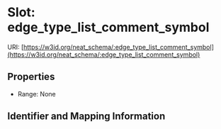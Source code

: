 # Slot: edge_type_list_comment_symbol

URI: [https://w3id.org/neat_schema/:edge_type_list_comment_symbol](https://w3id.org/neat_schema/:edge_type_list_comment_symbol)



<!-- no inheritance hierarchy -->


## Properties

 * Range: None



## Identifier and Mapping Information





